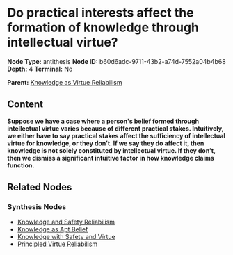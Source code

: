 # Do practical interests affect the formation of knowledge through intellectual virtue?

**Node Type:** antithesis
**Node ID:** b60d6adc-9711-43b2-a74d-7552a04b4b68
**Depth:** 4
**Terminal:** No

**Parent:** [Knowledge as Virtue Reliabilism](knowledge-as-virtue-reliabilism-synthesis-acc7caf8-ac93-4897-847d-000aa78ae0d7.md)

## Content

**Suppose we have a case where a person's belief formed through intellectual virtue varies because of different practical stakes. Intuitively, we either have to say practical stakes affect the sufficiency of intellectual virtue for knowledge, or they don’t. If we say they do affect it, then knowledge is not solely constituted by intellectual virtue. If they don’t, then we dismiss a significant intuitive factor in how knowledge claims function.**

## Related Nodes

### Synthesis Nodes

- [Knowledge and Safety Reliabilism](knowledge-and-safety-reliabilism-synthesis-66dec8c5-ef59-498a-bd7b-abbdd6099024.md)
- [Knowledge as Apt Belief](knowledge-as-apt-belief-synthesis-07788941-9ddc-4d50-bcca-e25274f499e9.md)
- [Knowledge with Safety and Virtue](knowledge-with-safety-and-virtue-synthesis-2ff4b62b-74d7-4a94-b9f1-a45f5f1d2952.md)
- [Principled Virtue Reliabilism](principled-virtue-reliabilism-synthesis-a7320de4-b350-4107-858f-8e6edd85388d.md)
